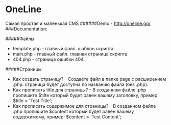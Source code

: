 # OneLine
Самая простая и маленькая CMS
######Demo -  http://oneline.gq/
###Documentation:

#####Файлы:
* template.php - главный файл. шаблон скрипта.
* main.php - главный файл. главная страница скрипта.
* 404.php - страница ошибки 404.

#####Страницы:
* Как создать страницу? - Создаёте файл в папке page с расширением .php. страница будет доступна по названию файла (без .php).
* Как прописать title для страницы? - В созданном файле .php пропишите $tilte который будет равен вашему заголовку, пример: $title = 'Test Title';
* Как прописать содержимое для страницы? - В созданном файле .php пропишите $content который будет равен вашему содержимому, пример: $content = 'Test Content';
